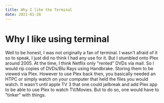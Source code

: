 ```yaml
---
title: Why I like the Terminal
date: 2021-01-26
---
```

# Why I like using terminal

Well to be honest, I was not originally a fan of terminal. I wasn't afraid of it so to speak, I just did no think I had any use for it. But I stumbled onto Plex around 2005. At the time, I think Netflix only "rented" DVDs via mail. So I would rip copies of DVDs/Blu Rays using Handbrake. Storing them to be viewed via Plex. However to use Plex back then, you basically needed an HTPC or simply watch on your computer that held the files you would watch. It wasn't until apple TV 3 that one could jailbreak and add Plex app to be able to use Plex to watch TV/Movies. But to do so, one would have to "tinker" with things. 


